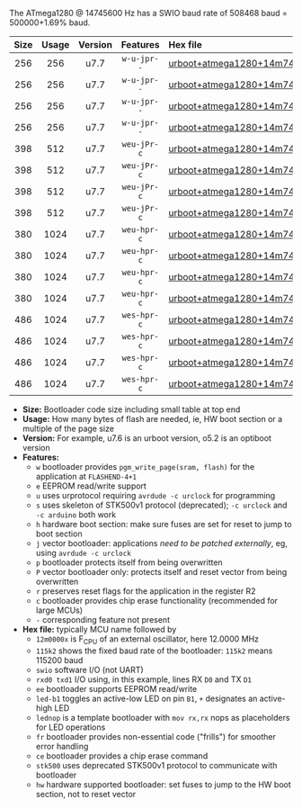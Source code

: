The ATmega1280 @ 14745600 Hz has a SWIO baud rate of 508468 baud = 500000+1.69% baud.

|Size|Usage|Version|Features|Hex file|
|:-:|:-:|:-:|:-:|:--|
|256|256|u7.7|`w-u-jpr--`|[urboot+atmega1280+14m7456x++500k0_swio_rxd2_txd3_led+b7.hex](https://raw.githubusercontent.com/stefanrueger/urboot.hex/main/mcus/atmega1280/external_oscillator/fcpu+14m7456_Hz/br++500k0_bps/urboot+atmega1280+14m7456x++500k0_swio_rxd2_txd3_led+b7.hex)|
|256|256|u7.7|`w-u-jpr--`|[urboot+atmega1280+14m7456x++500k0_swio_rxd2_txd3_lednop.hex](https://raw.githubusercontent.com/stefanrueger/urboot.hex/main/mcus/atmega1280/external_oscillator/fcpu+14m7456_Hz/br++500k0_bps/urboot+atmega1280+14m7456x++500k0_swio_rxd2_txd3_lednop.hex)|
|256|256|u7.7|`w-u-jpr--`|[urboot+atmega1280+14m7456x++500k0_swio_rxe0_txe1_led+b7.hex](https://raw.githubusercontent.com/stefanrueger/urboot.hex/main/mcus/atmega1280/external_oscillator/fcpu+14m7456_Hz/br++500k0_bps/urboot+atmega1280+14m7456x++500k0_swio_rxe0_txe1_led+b7.hex)|
|256|256|u7.7|`w-u-jpr--`|[urboot+atmega1280+14m7456x++500k0_swio_rxe0_txe1_lednop.hex](https://raw.githubusercontent.com/stefanrueger/urboot.hex/main/mcus/atmega1280/external_oscillator/fcpu+14m7456_Hz/br++500k0_bps/urboot+atmega1280+14m7456x++500k0_swio_rxe0_txe1_lednop.hex)|
|398|512|u7.7|`weu-jPr-c`|[urboot+atmega1280+14m7456x++500k0_swio_rxd2_txd3_ee_led+b7_fr_ce.hex](https://raw.githubusercontent.com/stefanrueger/urboot.hex/main/mcus/atmega1280/external_oscillator/fcpu+14m7456_Hz/br++500k0_bps/urboot+atmega1280+14m7456x++500k0_swio_rxd2_txd3_ee_led+b7_fr_ce.hex)|
|398|512|u7.7|`weu-jPr-c`|[urboot+atmega1280+14m7456x++500k0_swio_rxd2_txd3_ee_lednop_fr_ce.hex](https://raw.githubusercontent.com/stefanrueger/urboot.hex/main/mcus/atmega1280/external_oscillator/fcpu+14m7456_Hz/br++500k0_bps/urboot+atmega1280+14m7456x++500k0_swio_rxd2_txd3_ee_lednop_fr_ce.hex)|
|398|512|u7.7|`weu-jPr-c`|[urboot+atmega1280+14m7456x++500k0_swio_rxe0_txe1_ee_led+b7_fr_ce.hex](https://raw.githubusercontent.com/stefanrueger/urboot.hex/main/mcus/atmega1280/external_oscillator/fcpu+14m7456_Hz/br++500k0_bps/urboot+atmega1280+14m7456x++500k0_swio_rxe0_txe1_ee_led+b7_fr_ce.hex)|
|398|512|u7.7|`weu-jPr-c`|[urboot+atmega1280+14m7456x++500k0_swio_rxe0_txe1_ee_lednop_fr_ce.hex](https://raw.githubusercontent.com/stefanrueger/urboot.hex/main/mcus/atmega1280/external_oscillator/fcpu+14m7456_Hz/br++500k0_bps/urboot+atmega1280+14m7456x++500k0_swio_rxe0_txe1_ee_lednop_fr_ce.hex)|
|380|1024|u7.7|`weu-hpr-c`|[urboot+atmega1280+14m7456x++500k0_swio_rxd2_txd3_ee_led+b7_fr_ce_hw.hex](https://raw.githubusercontent.com/stefanrueger/urboot.hex/main/mcus/atmega1280/external_oscillator/fcpu+14m7456_Hz/br++500k0_bps/urboot+atmega1280+14m7456x++500k0_swio_rxd2_txd3_ee_led+b7_fr_ce_hw.hex)|
|380|1024|u7.7|`weu-hpr-c`|[urboot+atmega1280+14m7456x++500k0_swio_rxd2_txd3_ee_lednop_fr_ce_hw.hex](https://raw.githubusercontent.com/stefanrueger/urboot.hex/main/mcus/atmega1280/external_oscillator/fcpu+14m7456_Hz/br++500k0_bps/urboot+atmega1280+14m7456x++500k0_swio_rxd2_txd3_ee_lednop_fr_ce_hw.hex)|
|380|1024|u7.7|`weu-hpr-c`|[urboot+atmega1280+14m7456x++500k0_swio_rxe0_txe1_ee_led+b7_fr_ce_hw.hex](https://raw.githubusercontent.com/stefanrueger/urboot.hex/main/mcus/atmega1280/external_oscillator/fcpu+14m7456_Hz/br++500k0_bps/urboot+atmega1280+14m7456x++500k0_swio_rxe0_txe1_ee_led+b7_fr_ce_hw.hex)|
|380|1024|u7.7|`weu-hpr-c`|[urboot+atmega1280+14m7456x++500k0_swio_rxe0_txe1_ee_lednop_fr_ce_hw.hex](https://raw.githubusercontent.com/stefanrueger/urboot.hex/main/mcus/atmega1280/external_oscillator/fcpu+14m7456_Hz/br++500k0_bps/urboot+atmega1280+14m7456x++500k0_swio_rxe0_txe1_ee_lednop_fr_ce_hw.hex)|
|486|1024|u7.7|`wes-hpr-c`|[urboot+atmega1280+14m7456x++500k0_swio_rxd2_txd3_ee_led+b7_fr_ce_stk500_hw.hex](https://raw.githubusercontent.com/stefanrueger/urboot.hex/main/mcus/atmega1280/external_oscillator/fcpu+14m7456_Hz/br++500k0_bps/urboot+atmega1280+14m7456x++500k0_swio_rxd2_txd3_ee_led+b7_fr_ce_stk500_hw.hex)|
|486|1024|u7.7|`wes-hpr-c`|[urboot+atmega1280+14m7456x++500k0_swio_rxd2_txd3_ee_lednop_fr_ce_stk500_hw.hex](https://raw.githubusercontent.com/stefanrueger/urboot.hex/main/mcus/atmega1280/external_oscillator/fcpu+14m7456_Hz/br++500k0_bps/urboot+atmega1280+14m7456x++500k0_swio_rxd2_txd3_ee_lednop_fr_ce_stk500_hw.hex)|
|486|1024|u7.7|`wes-hpr-c`|[urboot+atmega1280+14m7456x++500k0_swio_rxe0_txe1_ee_led+b7_fr_ce_stk500_hw.hex](https://raw.githubusercontent.com/stefanrueger/urboot.hex/main/mcus/atmega1280/external_oscillator/fcpu+14m7456_Hz/br++500k0_bps/urboot+atmega1280+14m7456x++500k0_swio_rxe0_txe1_ee_led+b7_fr_ce_stk500_hw.hex)|
|486|1024|u7.7|`wes-hpr-c`|[urboot+atmega1280+14m7456x++500k0_swio_rxe0_txe1_ee_lednop_fr_ce_stk500_hw.hex](https://raw.githubusercontent.com/stefanrueger/urboot.hex/main/mcus/atmega1280/external_oscillator/fcpu+14m7456_Hz/br++500k0_bps/urboot+atmega1280+14m7456x++500k0_swio_rxe0_txe1_ee_lednop_fr_ce_stk500_hw.hex)|

- **Size:** Bootloader code size including small table at top end
- **Usage:** How many bytes of flash are needed, ie, HW boot section or a multiple of the page size
- **Version:** For example, u7.6 is an urboot version, o5.2 is an optiboot version
- **Features:**
  + `w` bootloader provides `pgm_write_page(sram, flash)` for the application at `FLASHEND-4+1`
  + `e` EEPROM read/write support
  + `u` uses urprotocol requiring `avrdude -c urclock` for programming
  + `s` uses skeleton of STK500v1 protocol (deprecated); `-c urclock` and `-c arduino` both work
  + `h` hardware boot section: make sure fuses are set for reset to jump to boot section
  + `j` vector bootloader: applications *need to be patched externally*, eg, using `avrdude -c urclock`
  + `p` bootloader protects itself from being overwritten
  + `P` vector bootloader only: protects itself and reset vector from being overwritten
  + `r` preserves reset flags for the application in the register R2
  + `c` bootloader provides chip erase functionality (recommended for large MCUs)
  + `-` corresponding feature not present
- **Hex file:** typically MCU name followed by
  + `12m0000x` is F<sub>CPU</sub> of an external oscillator, here 12.0000 MHz
  + `115k2` shows the fixed baud rate of the bootloader: `115k2` means 115200 baud
  + `swio` software I/O (not UART)
  + `rxd0 txd1` I/O using, in this example, lines RX `D0` and TX `D1`
  + `ee` bootloader supports EEPROM read/write
  + `led-b1` toggles an active-low LED on pin `B1`, `+` designates an active-high LED
  + `lednop` is a template bootloader with `mov rx,rx` nops as placeholders for LED operations
  + `fr` bootloader provides non-essential code ("frills") for smoother error handling
  + `ce` bootloader provides a chip erase command
  + `stk500` uses deprecated STK500v1 protocol to communicate with bootloader
  + `hw` hardware supported bootloader: set fuses to jump to the HW boot section, not to reset vector
